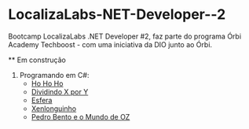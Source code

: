# LocalizaLabs-NET-Developer--2
Bootcamp LocalizaLabs .NET Developer #2, faz parte do programa Órbi Academy Techboost - com uma iniciativa da DIO junto ao Órbi.

** Em construção


1. Programando em C#:
	- [Ho Ho Ho](/ProgramandoEmCsharp)
	- [Dividindo X por Y](/ProgramandoEmCsharp)
	- [Esfera](/ProgramandoEmCsharp) 
	- [Xenlonguinho](/ProgramandoEmCsharp)
	- [Pedro Bento e o Mundo de OZ](/ProgramandoEmCsharp)
